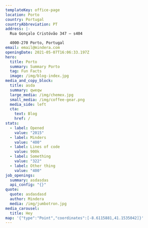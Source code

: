 ```yaml
---
templateKey: office-page
location: Porto
country: Portugal
countryAbbreviation: PT
address: |-
  Rua Gonçalo Cristóvão 347 – s404

  4000-270 Porto, Portugal
email: email@mindera.com
openingDate: 2021-05-07T16:06:33.197Z
hero:
  title: Porto
  summary: Summary Porto
  tag: Fun Facts
  image: /img/blog-index.jpg
media_and_copy_block:
  title: asda
  summary: qweqw
  large_media: /img/chemex.jpg
  small_media: /img/coffee-gear.png
  media_side: left
  cta:
    text: Blog
    href: /
stats:
  - label: Opened
    value: "2015"
  - label: Minders
    value: "400"
  - label: Lines of code
    value: 900k
  - label: Something
    value: "322"
  - label: Other thing
    value: "400"
job_openings:
  summary: asdasdas
  api_config: "{}"
quote:
  quote: asdasdasd
  author: Mindera
  media: /img/jumbotron.jpg
media_carousel:
  title: Hey
map: '{"type":"Point","coordinates":[-8.6115881,41.1535042]}'
---
```

